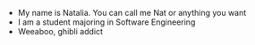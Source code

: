 - My name is Natalia. You can call me Nat or anything you want
- I am a student majoring in Software Engineering
- Weeaboo, ghibli addict

<!---
shanatta/shanatta is a ✨ special ✨ repository because its `README.md` (this file) appears on your GitHub profile.
You can click the Preview link to take a look at your changes.
--->
